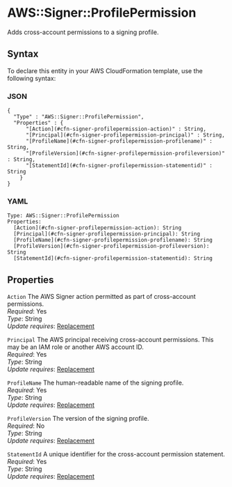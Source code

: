 # AWS::Signer::ProfilePermission<a name="aws-resource-signer-profilepermission"></a>

Adds cross\-account permissions to a signing profile\.

## Syntax<a name="aws-resource-signer-profilepermission-syntax"></a>

To declare this entity in your AWS CloudFormation template, use the following syntax:

### JSON<a name="aws-resource-signer-profilepermission-syntax.json"></a>

```
{
  "Type" : "AWS::Signer::ProfilePermission",
  "Properties" : {
      "[Action](#cfn-signer-profilepermission-action)" : String,
      "[Principal](#cfn-signer-profilepermission-principal)" : String,
      "[ProfileName](#cfn-signer-profilepermission-profilename)" : String,
      "[ProfileVersion](#cfn-signer-profilepermission-profileversion)" : String,
      "[StatementId](#cfn-signer-profilepermission-statementid)" : String
    }
}
```

### YAML<a name="aws-resource-signer-profilepermission-syntax.yaml"></a>

```
Type: AWS::Signer::ProfilePermission
Properties:
  [Action](#cfn-signer-profilepermission-action): String
  [Principal](#cfn-signer-profilepermission-principal): String
  [ProfileName](#cfn-signer-profilepermission-profilename): String
  [ProfileVersion](#cfn-signer-profilepermission-profileversion): String
  [StatementId](#cfn-signer-profilepermission-statementid): String
```

## Properties<a name="aws-resource-signer-profilepermission-properties"></a>

`Action` <a name="cfn-signer-profilepermission-action"></a>
The AWS Signer action permitted as part of cross\-account permissions\.  
_Required_: Yes  
_Type_: String  
_Update requires_: [Replacement](https://docs.aws.amazon.com/AWSCloudFormation/latest/UserGuide/using-cfn-updating-stacks-update-behaviors.html#update-replacement)

`Principal` <a name="cfn-signer-profilepermission-principal"></a>
The AWS principal receiving cross\-account permissions\. This may be an IAM role or another AWS account ID\.  
_Required_: Yes  
_Type_: String  
_Update requires_: [Replacement](https://docs.aws.amazon.com/AWSCloudFormation/latest/UserGuide/using-cfn-updating-stacks-update-behaviors.html#update-replacement)

`ProfileName` <a name="cfn-signer-profilepermission-profilename"></a>
The human\-readable name of the signing profile\.  
_Required_: Yes  
_Type_: String  
_Update requires_: [Replacement](https://docs.aws.amazon.com/AWSCloudFormation/latest/UserGuide/using-cfn-updating-stacks-update-behaviors.html#update-replacement)

`ProfileVersion` <a name="cfn-signer-profilepermission-profileversion"></a>
The version of the signing profile\.  
_Required_: No  
_Type_: String  
_Update requires_: [Replacement](https://docs.aws.amazon.com/AWSCloudFormation/latest/UserGuide/using-cfn-updating-stacks-update-behaviors.html#update-replacement)

`StatementId` <a name="cfn-signer-profilepermission-statementid"></a>
A unique identifier for the cross\-account permission statement\.  
_Required_: Yes  
_Type_: String  
_Update requires_: [Replacement](https://docs.aws.amazon.com/AWSCloudFormation/latest/UserGuide/using-cfn-updating-stacks-update-behaviors.html#update-replacement)
